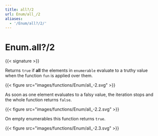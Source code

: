 ```yaml
---
title: all?/2
url: Enum/all_/2
aliases:
  - '/Enum/all?/2/'
---
```


# Enum.all?/2

{{< signature >}}

Returns `true` if **all** the elements in `enumerable` evaluate to a truthy value when the function `fun` is applied over them.

{{< figure src="images/functions/Enum/all_-2.svg" >}}

As soon as one element evaluates to a falsy value, the iteration stops and the whole function returns `false`.

{{< figure src="images/functions/Enum/all_-2.2.svg" >}}

On empty enumerables this function returns `true`.

{{< figure src="images/functions/Enum/all_-2.3.svg" >}}